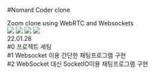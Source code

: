 #Nomard Coder clone

Zoom clone using WebRTC and Websockets<br>
<img src="https://img.shields.io/badge/Nodejs-green?style=for-the-badge&logo=NodeJs&logoColor=#339933">
<img src="https://img.shields.io/badge/NodeMon-black?style=for-the-badge&logo=Nodemon&logoColor=white">
<img src="https://img.shields.io/badge/socket.io-blue?style=for-the-badge&logo=socket.io&logoColor=black">
<img src="https://img.shields.io/badge/pug-brown?style=for-the-badge&logo=pug&logoColor=black"><br>
22.01.28 <br>
#0 프로젝트 세팅   <br>
#1 Websocket 이용 간단한 채팅프로그램 구현 <br>
#2 WebSocket 대신 SocketIO이용 채팅프로그램 구현 <br>
